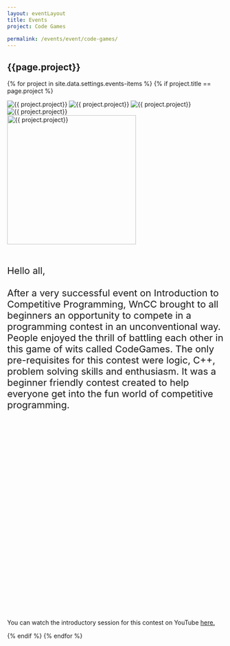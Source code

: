 ```yaml
---
layout: eventLayout
title: Events
project: Code Games
    
permalink: /events/event/code-games/
---
```


<h2 class="display1 m-3 p-3 text-center project-title">{{page.project}}</h2>

{% for project in site.data.settings.events-items %}
{% if project.title == page.project %}
<div class ="img-event d-block"> 
    <img src="{{ site.baseurl }}/{{ project.image }}" alt="{{ project.project}}" class="img-1">
    <img src="{{ site.baseurl }}/{{ project.image }}" alt="{{ project.project}}" class="img-2">
    <img src="{{ site.baseurl }}/{{ project.image }}" alt="{{ project.project}}" class="img-3">
    <img src="{{ site.baseurl }}/{{ project.image }}" alt="{{ project.project}}" class="img-4">
</div>
<div class = "mobile-img-soc">
  <img src="{{ site.baseurl }}/{{ project.image }}"  width = "300" height="300" alt="{{ project.project}}" class="border rounded">
  </div>

<div>
    <p class="display3 project-desc" style = "font-size:22px; margin-bottom:450px" >
        <br>
        Hello all,
<br><br>
After a very successful event on Introduction to Competitive Programming, WnCC brought to all beginners an opportunity to compete in a programming contest in an unconventional way. People enjoyed the thrill of battling each other in this game of wits called CodeGames. The only pre-requisites for this contest were logic, C++, problem solving skills and enthusiasm. It was a beginner friendly contest created to help everyone get into the fun world of competitive programming.

<br><br>
You can watch the introductory session for this contest on YouTube
     <a href="https://youtu.be/HwpUQLKPAhg">here.</a>
     </p>
</div>
{% endif %}
{% endfor %}
